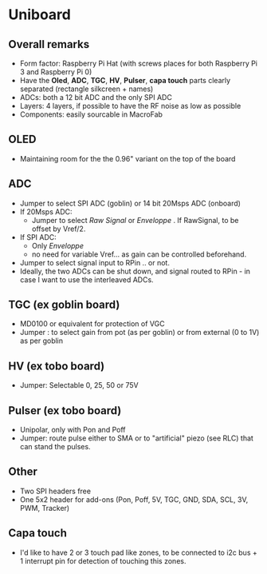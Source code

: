 # Uniboard

## Overall remarks

* Form factor: Raspberry Pi Hat (with screws places for both Raspberry Pi 3 and Raspberry Pi 0)
* Have the __Oled__, __ADC__, __TGC__, __HV__, __Pulser__, __capa touch__ parts clearly separated (rectangle silkcreen + names)
* ADCs: both a 12 bit ADC and the only SPI ADC
* Layers: 4 layers, if possible to have the RF noise as low as possible
* Components: easily sourcable in MacroFab

## OLED 

* Maintaining room for the the 0.96" variant on the top of the board

## ADC
 
* Jumper to select SPI ADC (goblin) or 14 bit 20Msps ADC (onboard)
* If 20Msps ADC:
    * Jumper to select _Raw Signal_ or _Enveloppe_ . If RawSignal, to be offset by Vref/2.
* If SPI ADC:
    * Only _Enveloppe_
    * no need for variable Vref... as gain can be controlled beforehand.
* Jumper to select signal input to RPin .. or not.
* Ideally, the two ADCs can be shut down, and signal routed to RPin - in case I want to use the interleaved ADCs.

## TGC (ex goblin board)

* MD0100 or equivalent for protection of VGC
* Jumper : to select gain from pot (as per goblin) or from external (0 to 1V) as per goblin

## HV (ex tobo board)

* Jumper: Selectable 0, 25, 50 or 75V

## Pulser (ex tobo board)

* Unipolar, only with Pon and Poff
* Jumper: route pulse either to SMA or to "artificial" piezo   (see RLC) that can stand the pulses.

## Other

* Two SPI headers free
* One 5x2 header for add-ons (Pon, Poff, 5V, TGC, GND, SDA, SCL, 3V, PWM, Tracker)

## Capa touch

* I'd like to have 2 or 3 touch pad like zones, to be connected to i2c bus + 1 interrupt pin for detection of touching this zones.



